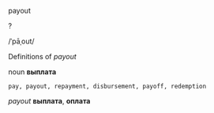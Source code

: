 payout

?

/ˈpāˌout/

Definitions of _payout_

noun
**выплата**

    pay, payout, repayment, disbursement, payoff, redemption

_payout_
**выплата**, **оплата**
